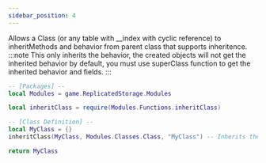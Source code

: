 ```yaml
---
sidebar_position: 4
---
```


Allows a Class (or any table with __index with cyclic reference) to inheritMethods and behavior from parent class that supports inheritence.
:::note
This only inherits the behavior, the created objects will not get the inherited behavior by default, you must use superClass function to get the inherited behavior and fields.
:::

```lua
-- [Packages] --
local Modules = game.ReplicatedStorage.Modules

local inheritClass = require(Modules.Functions.inheritClass)

-- [Class Definition] --
local MyClass = {}
inheritClass(MyClass, Modules.Classes.Class, "MyClass") -- Inherits the behavior

return MyClass
```